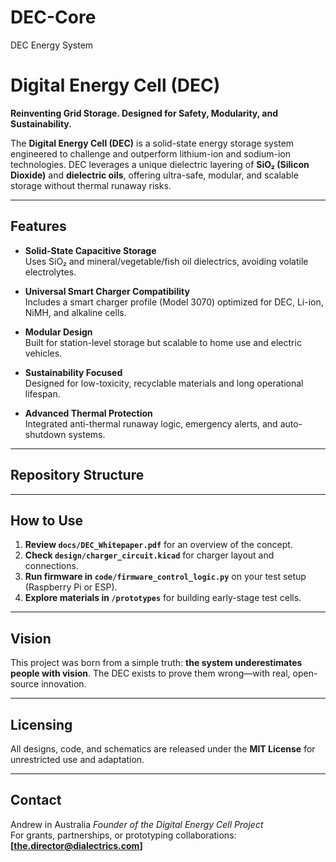 # DEC-Core
DEC Energy System

# Digital Energy Cell (DEC)

**Reinventing Grid Storage. Designed for Safety, Modularity, and Sustainability.**

The **Digital Energy Cell (DEC)** is a solid-state energy storage system engineered to challenge and outperform lithium-ion and sodium-ion technologies. DEC leverages a unique dielectric layering of **SiO₂ (Silicon Dioxide)** and **dielectric oils**, offering ultra-safe, modular, and scalable storage without thermal runaway risks.

---

## Features

- **Solid-State Capacitive Storage**  
  Uses SiO₂ and mineral/vegetable/fish oil dielectrics, avoiding volatile electrolytes.

- **Universal Smart Charger Compatibility**  
  Includes a smart charger profile (Model 3070) optimized for DEC, Li-ion, NiMH, and alkaline cells.

- **Modular Design**  
  Built for station-level storage but scalable to home use and electric vehicles.

- **Sustainability Focused**  
  Designed for low-toxicity, recyclable materials and long operational lifespan.

- **Advanced Thermal Protection**  
  Integrated anti-thermal runaway logic, emergency alerts, and auto-shutdown systems.

---

## Repository Structure

---

## How to Use

1. **Review `docs/DEC_Whitepaper.pdf`** for an overview of the concept.
2. **Check `design/charger_circuit.kicad`** for charger layout and connections.
3. **Run firmware in `code/firmware_control_logic.py`** on your test setup (Raspberry Pi or ESP).
4. **Explore materials in `/prototypes`** for building early-stage test cells.

---

## Vision

This project was born from a simple truth: **the system underestimates people with vision**. The DEC exists to prove them wrong—with real, open-source innovation.

---

## Licensing

All designs, code, and schematics are released under the **MIT License** for unrestricted use and adaptation.

---

## Contact

Andrew in Australia
*Founder of the Digital Energy Cell Project*  
For grants, partnerships, or prototyping collaborations:  
**[the.director@dialectrics.com]**
